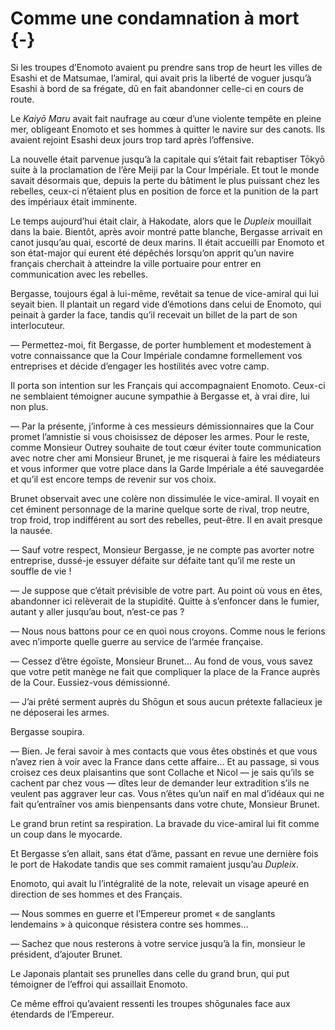 # Comme une condamnation à mort {-}

Si les troupes d’Enomoto avaient pu prendre sans trop de heurt les villes de
Esashi et de Matsumae, l’amiral, qui avait pris la liberté de voguer jusqu’à
Esashi à bord de sa frégate, dû en fait abandonner celle-ci en cours de route.

Le *Kaiyō Maru* avait fait naufrage au cœur d’une violente tempête en pleine
mer, obligeant Enomoto et ses hommes à quitter le navire sur des canots. Ils
avaient rejoint Esashi deux jours trop tard après l’offensive.

La nouvelle était parvenue jusqu’à la capitale qui s’était fait rebaptiser
Tōkyō suite à la proclamation de l’ère Meiji par la Cour Impériale. Et tout le
monde savait désormais que, depuis la perte du bâtiment le plus puissant chez
les rebelles, ceux-ci n’étaient plus en position de force et la punition de la
part des impériaux était imminente.

Le temps aujourd’hui était clair, à Hakodate, alors que le *Dupleix* mouillait
dans la baie. Bientôt, après avoir montré patte blanche, Bergasse arrivait en
canot jusqu’au quai, escorté de deux marins. Il était accueilli par Enomoto
et son état-major qui eurent été dépêchés lorsqu’on apprit qu’un navire
français cherchait à atteindre la ville portuaire pour entrer en communication
avec les rebelles.

Bergasse, toujours égal à lui-même, revêtait sa tenue de vice-amiral qui lui
seyait bien. Il plantait un regard vide d’émotions dans celui de Enomoto, qui
peinait à garder la face, tandis qu’il recevait un billet de la part de son
interlocuteur.

— Permettez-moi, fit Bergasse, de porter humblement et modestement à votre
connaissance que la Cour Impériale condamne formellement vos entreprises et
décide d’engager les hostilités avec votre camp.

Il porta son intention sur les Français qui accompagnaient Enomoto. Ceux-ci
ne semblaient témoigner aucune sympathie à Bergasse et, à vrai dire, lui non
plus.

— Par la présente, j’informe à ces messieurs démissionnaires que la Cour
promet l’amnistie si vous choisissez de déposer les armes. Pour le reste, comme
Monsieur Outrey souhaite de tout cœur éviter toute communication avec notre
cher ami Monsieur Brunet, je me risquerai à faire les médiateurs et vous
informer que votre place dans la Garde Impériale a été sauvegardée et qu’il est
encore temps de revenir sur vos choix.

Brunet observait avec une colère non dissimulée le vice-amiral. Il voyait en
cet éminent personnage de la marine quelque sorte de rival, trop neutre, trop
froid, trop indifférent au sort des rebelles, peut-être. Il en avait presque
la nausée.

— Sauf votre respect, Monsieur Bergasse, je ne compte pas avorter notre
entreprise, dussé-je essuyer défaite sur défaite tant qu’il me reste un
souffle de vie !

— Je suppose que c’était prévisible de votre part. Au point où vous en êtes,
abandonner ici relèverait de la stupidité. Quitte à s’enfoncer dans le fumier,
autant y aller jusqu’au bout, n’est-ce pas ?

— Nous nous battons pour ce en quoi nous croyons. Comme nous le ferions avec
n’importe quelle guerre au service de l’armée française.

— Cessez d’être égoïste, Monsieur Brunet… Au fond de vous, vous savez que votre
petit manège ne fait que compliquer la place de la France auprès de la Cour.
Eussiez-vous démissionné.

— J’ai prêté serment auprès du Shōgun et sous aucun prétexte fallacieux je
ne déposerai les armes.

Bergasse soupira.

— Bien. Je ferai savoir à mes contacts que vous êtes obstinés et que vous
n’avez rien à voir avec la France dans cette affaire… Et au passage, si vous
croisez ces deux plaisantins que sont Collache et Nicol — je sais qu’ils se
cachent par chez vous — dîtes leur de demander leur extradition s’ils ne
veulent pas aggraver leur cas. Vous n’êtes qu’un naïf en mal d’idéaux qui ne
fait qu’entraîner vos amis bienpensants dans votre chute, Monsieur Brunet.

Le grand brun retint sa respiration. La bravade du vice-amiral lui fit comme
un coup dans le myocarde.

Et Bergasse s’en allait, sans état d’âme, passant en revue une dernière fois
le port de Hakodate tandis que ses commit ramaient jusqu’au *Dupleix*.

Enomoto, qui avait lu l’intégralité de la note, relevait un visage apeuré
en direction de ses hommes et des Français.

— Nous sommes en guerre et l’Empereur promet « de sanglants lendemains » à
quiconque résistera contre ses hommes…

— Sachez que nous resterons à votre service jusqu’à la fin, monsieur le
président, d’ajouter Brunet.

Le Japonais plantait ses prunelles dans celle du grand brun, qui put témoigner
de l’effroi qui assaillait Enomoto.

Ce même effroi qu’avaient ressenti les troupes shōgunales face aux étendards
de l’Empereur.
